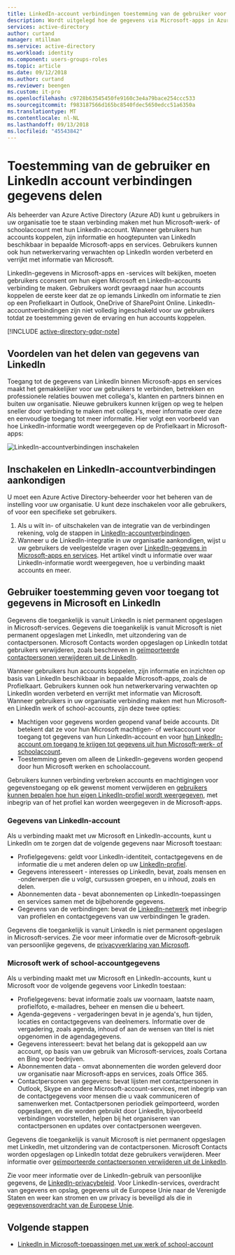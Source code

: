 ```yaml
---
title: LinkedIn-account verbindingen toestemming van de gebruiker voor gegevens delen in Azure Active Directory | Microsoft Docs
description: Wordt uitgelegd hoe de gegevens via Microsoft-apps in Azure Active Directory voor het delen van LinkedIn-accountverbindingen
services: active-directory
author: curtand
manager: mtillman
ms.service: active-directory
ms.workload: identity
ms.component: users-groups-roles
ms.topic: article
ms.date: 09/12/2018
ms.author: curtand
ms.reviewer: beengen
ms.custom: it-pro
ms.openlocfilehash: c9728b63545450fe9160c3e4a79bace254ccc533
ms.sourcegitcommit: f983187566d165bc8540fdec5650edcc51a6350a
ms.translationtype: MT
ms.contentlocale: nl-NL
ms.lasthandoff: 09/13/2018
ms.locfileid: "45543842"
---
```

# <a name="user-consent-and-linkedin-account-connections-data-sharing"></a>Toestemming van de gebruiker en LinkedIn account verbindingen gegevens delen

Als beheerder van Azure Active Directory (Azure AD) kunt u gebruikers in uw organisatie toe te staan verbinding maken met hun Microsoft-werk- of schoolaccount met hun LinkedIn-account. Wanneer gebruikers hun accounts koppelen, zijn informatie en hoogtepunten van LinkedIn beschikbaar in bepaalde Microsoft-apps en services. Gebruikers kunnen ook hun netwerkervaring verwachten op LinkedIn worden verbeterd en verrijkt met informatie van Microsoft.

LinkedIn-gegevens in Microsoft-apps en -services wilt bekijken, moeten gebruikers cconsent om hun eigen Microsoft en LinkedIn-accounts verbinding te maken. Gebruikers wordt gevraagd naar hun accounts koppelen de eerste keer dat ze op iemands LinkedIn om informatie te zien op een Profielkaart in Outlook, OneDrive of SharePoint Online. LinkedIn-accountverbindingen zijn niet volledig ingeschakeld voor uw gebruikers totdat ze toestemming geven de ervaring en hun accounts koppelen.

[!INCLUDE [active-directory-gdpr-note](../../../includes/gdpr-hybrid-note.md)]

## <a name="benefits-of-sharing-linkedin-information"></a>Voordelen van het delen van gegevens van LinkedIn

Toegang tot de gegevens van LinkedIn binnen Microsoft-apps en services maakt het gemakkelijker voor uw gebruikers te verbinden, betrekken en professionele relaties bouwen met collega's, klanten en partners binnen en buiten uw organisatie. Nieuwe gebruikers kunnen krijgen op weg te helpen sneller door verbinding te maken met collega's, meer informatie over deze en eenvoudige toegang tot meer informatie. Hier volgt een voorbeeld van hoe LinkedIn-informatie wordt weergegeven op de Profielkaart in Microsoft-apps:

![LinkedIn-accountverbindingen inschakelen](./media/linkedin-user-consent/display-example.png)

## <a name="enable-and-announce-linkedin-account-connections"></a>Inschakelen en LinkedIn-accountverbindingen aankondigen

U moet een Azure Active Directory-beheerder voor het beheren van de instelling voor uw organisatie. U kunt deze inschakelen voor alle gebruikers, of voor een specifieke set gebruikers.

1. Als u wilt in- of uitschakelen van de integratie van de verbindingen rekening, volg de stappen in [LinkedIn-accountverbindingen](linkedin-integration.md).
2. Wanneer u de LinkedIn-integratie in uw organisatie aankondigen, wijst u uw gebruikers de veelgestelde vragen over [LinkedIn-gegevens in Microsoft-apps en services](https://support.office.com/article/about-linkedin-information-and-features-in-microsoft-apps-and-services-dc81cc70-4d64-4755-9f1c-b9536e34d381). Het artikel vindt u informatie over waar LinkedIn-informatie wordt weergegeven, hoe u verbinding maakt accounts en meer.

## <a name="user-consent-for-data-access-in-microsoft-and-linkedin"></a>Gebruiker toestemming geven voor toegang tot gegevens in Microsoft en LinkedIn

Gegevens die toegankelijk is vanuit LinkedIn is niet permanent opgeslagen in Microsoft-services. Gegevens die toegankelijk is vanuit Microsoft is niet permanent opgeslagen met LinkedIn, met uitzondering van de contactpersonen. Microsoft Contacts worden opgeslagen op LinkedIn totdat gebruikers verwijderen, zoals beschreven in [geïmporteerde contactpersonen verwijderen uit de LinkedIn](https://www.linkedin.com/help/linkedin/answer/43377).

Wanneer gebruikers hun accounts koppelen, zijn informatie en inzichten op basis van LinkedIn beschikbaar in bepaalde Microsoft-apps, zoals de Profielkaart. Gebruikers kunnen ook hun netwerkervaring verwachten op LinkedIn worden verbeterd en verrijkt met informatie van Microsoft.
Wanneer gebruikers in uw organisatie verbinding maken met hun Microsoft- en LinkedIn werk of school-accounts, zijn deze twee opties:

* Machtigen voor gegevens worden geopend vanaf beide accounts. Dit betekent dat ze voor hun Microsoft machtigen- of werkaccount voor toegang tot gegevens van hun LinkedIn-account en voor [hun LinkedIn-account om toegang te krijgen tot gegevens uit hun Microsoft-werk- of schoolaccount](https://www.linkedin.com/help/linkedin/answer/84077).
* Toestemming geven om alleen de LinkedIn-gegevens worden geopend door hun Microsoft werken en schoolaccount.

Gebruikers kunnen verbinding verbreken accounts en machtigingen voor gegevenstoegang op elk gewenst moment verwijderen en [gebruikers kunnen bepalen hoe hun eigen LinkedIn-profiel wordt weergegeven](https://www.linkedin.com/help/linkedin/answer/83), met inbegrip van of het profiel kan worden weergegeven in de Microsoft-apps.

### <a name="linkedin-account-data"></a>Gegevens van LinkedIn-account

Als u verbinding maakt met uw Microsoft en LinkedIn-accounts, kunt u LinkedIn om te zorgen dat de volgende gegevens naar Microsoft toestaan:

* Profielgegevens: geldt voor LinkedIn-identiteit, contactgegevens en de informatie die u met anderen delen op uw [LinkedIn-profiel](https://www.linkedin.com/help/linkedin/answer/15493).
* Gegevens interesseert - interesses op LinkedIn, bevat, zoals mensen en -onderwerpen die u volgt, cursussen groepen, en u inhoud, zoals en delen.
* Abonnementen data - bevat abonnementen op LinkedIn-toepassingen en services samen met de bijbehorende gegevens. 
* Gegevens van de verbindingen: bevat de [LinkedIn-netwerk](https://www.linkedin.com/help/linkedin/answer/110) met inbegrip van profielen en contactgegevens van uw verbindingen 1e graden.

Gegevens die toegankelijk is vanuit LinkedIn is niet permanent opgeslagen in Microsoft-services. Zie voor meer informatie over de Microsoft-gebruik van persoonlijke gegevens, de [privacyverklaring van Microsoft](https://privacy.microsoft.com/privacystatement/).

### <a name="microsoft-work-or-school-account-data"></a>Microsoft werk of school-accountgegevens

Als u verbinding maakt met uw Microsoft en LinkedIn-accounts, kunt u Microsoft voor de volgende gegevens voor LinkedIn toestaan:

* Profielgegevens: bevat informatie zoals uw voornaam, laatste naam, profielfoto, e-mailadres, beheer en mensen die u beheert.
* Agenda-gegevens - vergaderingen bevat in je agenda's, hun tijden, locaties en contactgegevens van deelnemers. Informatie over de vergadering, zoals agenda, inhoud of aan de wensen van titel is niet opgenomen in de agendagegevens.
* Gegevens interesseert: bevat het belang dat is gekoppeld aan uw account, op basis van uw gebruik van Microsoft-services, zoals Cortana en Bing voor bedrijven.
* Abonnementen data - omvat abonnementen die worden geleverd door uw organisatie naar Microsoft-apps en services, zoals Office 365.
* Contactpersonen van gegevens: bevat lijsten met contactpersonen in Outlook, Skype en andere Microsoft-account-services, met inbegrip van de contactgegevens voor mensen die u vaak communiceren of samenwerken met. Contactpersonen periodiek geïmporteerd, worden opgeslagen, en die worden gebruikt door LinkedIn, bijvoorbeeld verbindingen voorstellen, helpen bij het organiseren van contactpersonen en updates over contactpersonen weergeven.

Gegevens die toegankelijk is vanuit Microsoft is niet permanent opgeslagen met LinkedIn, met uitzondering van de contactpersonen. Microsoft Contacts worden opgeslagen op LinkedIn totdat deze gebruikers verwijderen. Meer informatie over [geïmporteerde contactpersonen verwijderen uit de LinkedIn](https://www.linkedin.com/help/linkedin/answer/43377).

Zie voor meer informatie over de LinkedIn-gebruik van persoonlijke gegevens, de [LinkedIn-privacybeleid](https://www.linkedin.com/legal/privacy-policy). Voor LinkedIn-services, overdracht van gegevens en opslag, gegevens uit de Europese Unie naar de Verenigde Staten en weer kan stromen en uw privacy is beveiligd als die in [gegevensoverdracht van de Europese Unie](https://www.linkedin.com/help/linkedin/answer/62533).

## <a name="next-steps"></a>Volgende stappen

* [LinkedIn in Microsoft-toepassingen met uw werk of school-account](https://www.linkedin.com/help/linkedin/answer/84077)
